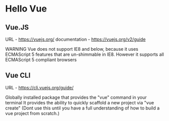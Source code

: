 # Hello Vue

## Vue.JS
URL - https://vuejs.org/
documentation - https://vuejs.org/v2/guide

WARNING 
Vue does not support IE8 and below, because it uses ECMAScript 5 features that are un-shimmable in IE8. However it supports all ECMAScript 5 compliant browsers

## Vue CLI 
URL - https://cli.vuejs.org/guide/

Globally installed package that provides the "vue" command in your terminal
It provides the ability to quickly scaffold a new project via "vue create"
(Dont use this until you have a full understanding of how to build a vue project from scratch.)



